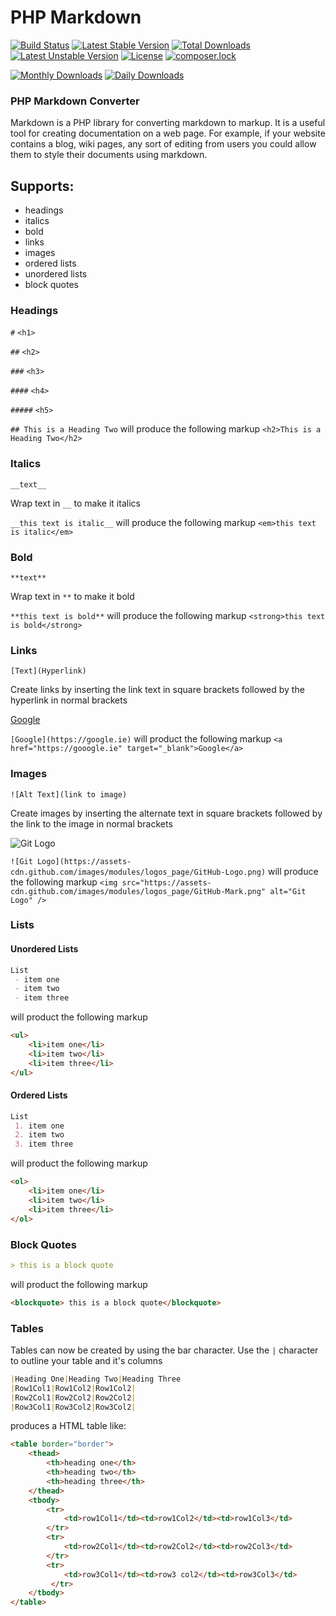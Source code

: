# PHP Markdown
[![Build Status](https://travis-ci.org/natedrake/Markdown.svg?branch=master)](https://travis-ci.org/natedrake/markdown)
[![Latest Stable Version](https://poser.pugx.org/natedrake/markdown/v/stable)](https://packagist.org/packages/natedrake/markdown)
[![Total Downloads](https://poser.pugx.org/natedrake/markdown/downloads)](https://packagist.org/packages/natedrake/markdown)
[![Latest Unstable Version](https://poser.pugx.org/natedrake/markdown/v/unstable)](https://packagist.org/packages/natedrake/markdown)
[![License](https://poser.pugx.org/natedrake/markdown/license)](https://packagist.org/packages/natedrake/markdown)
[![composer.lock](https://poser.pugx.org/natedrake/markdown/composerlock)](https://packagist.org/packages/natedrake/markdown)

[![Monthly Downloads](https://poser.pugx.org/natedrake/markdown/d/monthly)](https://packagist.org/packages/natedrake/markdown)
[![Daily Downloads](https://poser.pugx.org/natedrake/markdown/d/daily)](https://packagist.org/packages/natedrake/markdown)
### PHP Markdown Converter 

Markdown is a PHP library for converting markdown to markup.  It is a useful tool 
for creating documentation on a web page.  For example, if your website contains
a blog, wiki pages, any sort of editing from users you could allow them to
style their documents using markdown.

## Supports:
- headings
- italics
- bold
- links
- images
- ordered lists
- unordered lists
- block quotes

### Headings

``#`` ``<h1>``

``##`` ``<h2>``

``###`` ``<h3>``

``####`` ``<h4>``

``#####`` ``<h5>``

``## This is a Heading Two`` will produce the following markup ``<h2>This is a Heading Two</h2>``

### Italics

``__text__``

Wrap text in ``__`` to make it italics
  
``__this text is italic__`` will produce the following markup ``<em>this text is italic</em>``

### Bold

``**text**``

Wrap text in ``**`` to make it bold

``**this text is bold**`` will produce the following markup ``<strong>this text is bold</strong>``

### Links

``[Text](Hyperlink)``

Create links by inserting the link text in square brackets followed by the hyperlink in normal brackets

[Google](https://google.ie)

``[Google](https://google.ie)`` will product the following markup ``<a href="https://gooogle.ie" target="_blank">Google</a>``

### Images

``![Alt Text](link to image)``

Create images by inserting the alternate text in square brackets followed by the link to the image in normal brackets

![Git Logo](https://assets-cdn.github.com/images/modules/logos_page/GitHub-Logo.png)

``![Git Logo](https://assets-cdn.github.com/images/modules/logos_page/GitHub-Logo.png)`` will produce the following markup ``<img src="https://assets-cdn.github.com/images/modules/logos_page/GitHub-Mark.png" alt="Git Logo" />`` 

### Lists


#### Unordered Lists

````markdown
List
 - item one
 - item two
 - item three
````

will product the following markup

````html
<ul>
    <li>item one</li>
    <li>item two</li>
    <li>item three</li>
</ul>
````

#### Ordered Lists

````markdown
List
 1. item one
 2. item two
 3. item three
````

will product the following markup

````html
<ol>
    <li>item one</li>
    <li>item two</li>
    <li>item three</li>
</ol>
````

### Block Quotes

````markdown
> this is a block quote
````

will product the following markup

````html
<blockquote> this is a block quote</blockquote>
````

### Tables

Tables can now be created by using the bar character.  Use the ``|`` character to outline your table and it's columns
 
````markdown
|Heading One|Heading Two|Heading Three
|Row1Col1|Row1Col2|Row1Col2|
|Row2Col1|Row2Col2|Row2Col2|
|Row3Col1|Row3Col2|Row3Col2|
````

produces a HTML table like:

````html
<table border="border">
    <thead>
        <th>heading one</th>
        <th>heading two</th>
        <th>heading three</th>
    </thead>
    <tbody>
        <tr>
            <td>row1Col1</td><td>row1Col2</td><td>row1Col3</td>
        </tr>
        <tr>
            <td>row2Col1</td><td>row2Col2</td><td>row2Col3</td>
        </tr>
        <tr>
            <td>row3Col1</td><td>row3 col2</td><td>row3Col3</td>
         </tr>
    </tbody>
</table>
````
